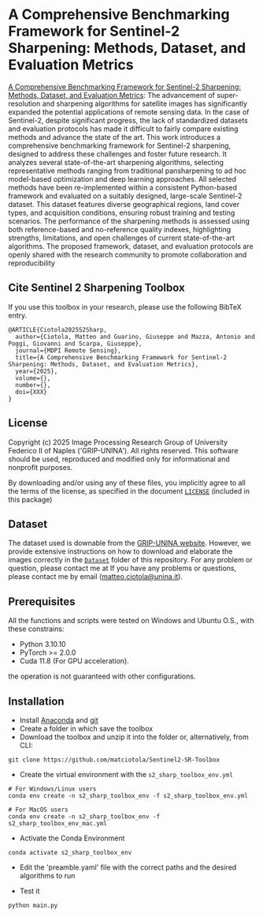 # A Comprehensive Benchmarking Framework for Sentinel-2 Sharpening: Methods, Dataset, and Evaluation Metrics



[A Comprehensive Benchmarking Framework for Sentinel-2 Sharpening: Methods, Dataset, and Evaluation Metrics](TBD): The advancement of super-resolution and sharpening algorithms for satellite images has significantly expanded the potential applications of remote sensing data. In the case of Sentinel-2, despite significant progress, the lack of standardized datasets and evaluation protocols has made it difficult to fairly compare existing methods and advance the state of the art. This work introduces a comprehensive benchmarking framework for Sentinel-2 sharpening, designed to address these challenges and foster future research.
It analyzes several state-of-the-art sharpening algorithms, selecting representative methods ranging from traditional pansharpening to ad hoc model-based optimization and deep learning approaches. All selected methods have been re-implemented within a consistent Python-based framework and evaluated on a suitably designed, large-scale Sentinel-2 dataset. This dataset features diverse geographical regions, land cover types, and acquisition conditions, ensuring robust training and testing scenarios. The performance of the sharpening methods is assessed using both reference-based and no-reference quality indexes, highlighting strengths, limitations, and open challenges of current state-of-the-art algorithms.
The proposed framework, dataset, and evaluation protocols are openly shared with the research community to promote collaboration and reproducibility
## Cite Sentinel 2 Sharpening Toolbox
If you use this toolbox in your research, please use the following BibTeX entry.

    @ARTICLE{Ciotola2025S2Sharp,
      author={Ciotola, Matteo and Guarino, Giuseppe and Mazza, Antonio and Poggi, Giovanni and Scarpa, Giuseppe},
      journal={MDPI Remote Sensing}, 
      title={A Comprehensive Benchmarking Framework for Sentinel-2 Sharpening: Methods, Dataset, and Evaluation Metrics},
      year={2025},
      volume={},
      number={},
      doi={XXX}
    }



## License

Copyright (c) 2025 Image Processing Research Group of University Federico II of Naples ('GRIP-UNINA').
All rights reserved.
This software should be used, reproduced and modified only for informational and nonprofit purposes.

By downloading and/or using any of these files, you implicitly agree to all the
terms of the license, as specified in the document [`LICENSE`](https://github.com/matciotola/Sentinel2-SR-Toolbox/LICENSE.md)
(included in this package)

## Dataset

The dataset used is downable from the [GRIP-UNINA website](https://grip.unina.it/sentinel-2-sharpening-dataset/).
However, we provide extensive instructions on how to download and elaborate the images correctly in the [`Dataset`](https://github.com/matciotola/hyperspectral_pansharpening_toolbox/tree/main/Dataset) folder of this repository.
For any problem or question, please contact me at If you have any problems or questions, please contact me by email ([matteo.ciotola@unina.it](mailto:matteo.ciotola@unina.it)).


## Prerequisites

All the functions and scripts were tested on Windows and Ubuntu O.S., with these constrains:

*   Python 3.10.10
*   PyTorch >= 2.0.0
*   Cuda  11.8 (For GPU acceleration).

the operation is not guaranteed with other configurations.

## Installation

*   Install [Anaconda](https://www.anaconda.com/products/individual) and [git](https://git-scm.com/downloads)
*   Create a folder in which save the toolbox
*   Download the toolbox and unzip it into the folder or, alternatively, from CLI:

<!---->

    git clone https://github.com/matciotola/Sentinel2-SR-Toolbox

*   Create the virtual environment with the `s2_sharp_toolbox_env.yml`

<!---->
    # For Windows/Linux users
    conda env create -n s2_sharp_toolbox_env -f s2_sharp_toolbox_env.yml

    # For MacOS users
    conda env create -n s2_sharp_toolbox_env -f s2_sharp_toolbox_env_mac.yml 

*   Activate the Conda Environment

<!---->

    conda activate s2_sharp_toolbox_env

* Edit the 'preamble.yaml' file with the correct paths and the desired algorithms to run

*   Test it

<!---->

    python main.py 



